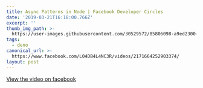```yaml
---
title: Async Patterns in Node | Facebook Developer Circles
date: '2019-03-21T16:18:00.766Z'
excerpt: ''
thumb_img_path: >-
  https://user-images.githubusercontent.com/30529572/85806098-a9ed2300-b73d-11ea-93e3-1e70ec85e956.png
tags:
  - deno
canonical_url: >-
  https://www.facebook.com/L04DB4L4NC3R/videos/2171664252903374/
layout: post
---
```


[View the video on facebook](https://www.facebook.com/L04DB4L4NC3R/videos/2171664252903374/)

